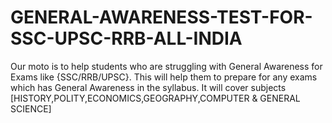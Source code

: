 # GENERAL-AWARENESS-TEST-FOR-SSC-UPSC-RRB-ALL-INDIA
Our moto is to help students who are struggling with General Awareness for Exams like {SSC/RRB/UPSC}. This will help them to prepare for any exams which has General Awareness in the syllabus. It will cover subjects [HISTORY,POLITY,ECONOMICS,GEOGRAPHY,COMPUTER &amp; GENERAL SCIENCE]
